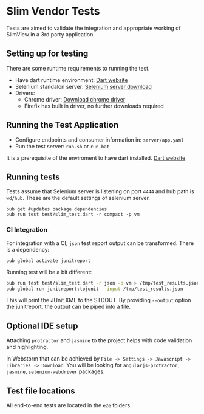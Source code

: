# Slim Vendor Tests

Tests are aimed to validate the integration and appropriate working of SlimView in a 3rd party application.

## Setting up for testing

There are some runtime requirements to running the test.

- Have dart runtime environment: [Dart website](https://www.dartlang.org/downloads/)
- Selenium standalon server: [Selenium server download](http://www.seleniumhq.org/download/)
- Drivers:
  - Chrome driver: [Download chrome driver](https://sites.google.com/a/chromium.org/chromedriver/downloads)
  - Firefix has built in driver, no further downloads required

## Running the Test Application

- Configure endpoints and consumer information in: `server/app.yaml`
- Run the test server: `run.sh` or `run.bat`

It is a prerequisite of the enviroment to have dart installed. [Dart website](https://www.dartlang.org/downloads/)

## Running tests

Tests assume that Selenium server is listening on port `4444` and hub path is `wd/hub`.
These are the default settings of selenium server.
```
pub get #updates package dependencies
pub run test test/slim_test.dart -r compact -p vm
```

### CI Integration

For integration with a CI, `json` test report output can be transformed. There is a dependency:
```
pub global activate junitreport
```
Running test will be a bit different:

``` bash
pub run test test/slim_test.dart -r json -p vm > /tmp/test_results.json
pub global run junitreport:tojunit --input /tmp/test_results.json
```

This will print the JUnit XML to the STDOUT. By providing `--output` option the junitreport,
the output can be piped into a file.

## Optional IDE setup

Attaching `protractor` and `jasmine` to the project helps with code validation and highlighting.

In Webstorm that can be achieved by `File -> Settings -> Javascript -> Libraries -> Download`.
You will be looking for `angularjs-protractor`, `jasmine`, `selenium-webdriver` packages.

## Test file locations

All end-to-end tests are located in the `e2e` folders.